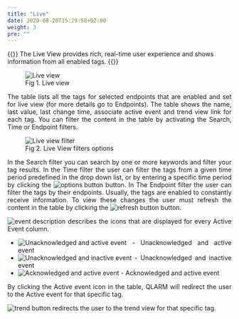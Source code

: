 ```yaml
---
title: "Live"
date: 2020-08-20T15:29:58+02:00
weight: 3
pre: ""
---
```


{{<lead>}}
The Live View provides rich, real-time user experience and shows information from all enabled tags.
{{</lead>}}

<figure class="image_container">
    <img class="center_image" src="/live_view.png" alt="Live view">
    <figcaption >Fig 1. Live view</figcaption>
</figure>
<div align="justify">
The table lists all the tags for selected endpoints that are enabled and set for live view (for more details go to Endpoints). The table shows the name, last value, last change time, associate active event and trend view link for each tag. You can filter the content in the table by activating the Search, Time or Endpoint filters.

<figure class="image_container">
    <img class="center_image" src="/live_filter_options.png" alt="Live view filter">
    <figcaption >Fig 2. Live View filters options</figcaption>
</figure>

In the Search filter you can search by one or more keywords and filter your tag results. In the Time filter the user can filter the tags from a given time period predefined in the drop down list, or by entering a specific time period by clicking the  <img src="/options_button.png" alt="options button" class = "logo_resize"> button. In The Endpoint filter the user can filter the tags by their endpoints. Usually, the tags are enabled to constantly receive information. To view these changes the user must refresh the content in the table by clicking the <img src="/refresh_button.png" alt="refresh button" class = "logo_resize"> button.

<img src="/event_description.png" alt="event description" class = "logo_resize"> describes the icons that are displayed for every Active Event column.

- <img src="/ua-a-e.png" alt="Unacknowledged and active event" class = "logo_resize"> - Unacknowledged and active event
- <img src="/ua-ia-e.png" alt="Unacknowledged and inactive event" class = "logo_resize"> - Unacknowledged and inactive event
- <img src="/a-a-e.png" alt="Acknowledged and active event" class = "logo_resize"> - Acknowledged and active event

By clicking the Active event icon in the table, QLARM will redirect the user to the Active event for that specific tag.

<img src="/trend_button.png" alt="trend button" class = "logo_resize"> redirects the user to the trend view for that specific tag.
</div>



